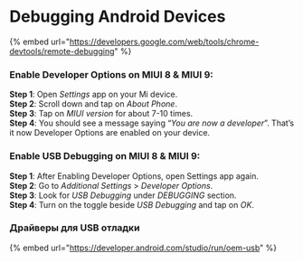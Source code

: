 # Debugging Android Devices

{% embed url="https://developers.google.com/web/tools/chrome-devtools/remote-debugging" %}

### Enable Developer Options on MIUI 8 & MIUI 9:

**Step 1**: Open _Settings_ app on your Mi device.  
**Step 2**: Scroll down and tap on _About Phone_.  
**Step 3**: Tap on _MIUI version_ for about 7-10 times.  
**Step 4**: You should see a message saying “_You are now a developer_”. That’s it now Developer Options are enabled on your device.

### Enable USB Debugging on MIUI 8 & MIUI 9:

**Step 1**: After Enabling Developer Options, open Settings app again.  
**Step 2**: Go to _Additional Settings_ &gt; _Developer Options_.  
**Step 3**: Look for _USB Debugging_ under _DEBUGGING_ section.  
**Step 4**: Turn on the toggle beside _USB Debugging_ and tap on _OK_.

### Драйверы для USB отладки

{% embed url="https://developer.android.com/studio/run/oem-usb" %}



